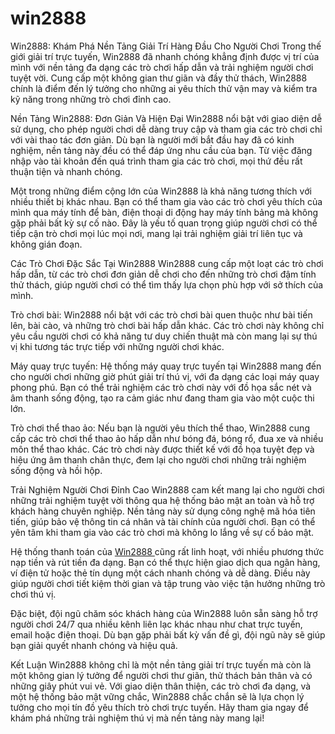 # win2888
Win2888: Khám Phá Nền Tảng Giải Trí Hàng Đầu Cho Người Chơi
Trong thế giới giải trí trực tuyến, Win2888 đã nhanh chóng khẳng định được vị trí của mình với nền tảng đa dạng các trò chơi hấp dẫn và trải nghiệm người chơi tuyệt vời. Cung cấp một không gian thư giãn và đầy thử thách, Win2888 chính là điểm đến lý tưởng cho những ai yêu thích thử vận may và kiểm tra kỹ năng trong những trò chơi đỉnh cao.

Nền Tảng Win2888: Đơn Giản Và Hiện Đại
Win2888 nổi bật với giao diện dễ sử dụng, cho phép người chơi dễ dàng truy cập và tham gia các trò chơi chỉ với vài thao tác đơn giản. Dù bạn là người mới bắt đầu hay đã có kinh nghiệm, nền tảng này đều có thể đáp ứng nhu cầu của bạn. Từ việc đăng nhập vào tài khoản đến quá trình tham gia các trò chơi, mọi thứ đều rất thuận tiện và nhanh chóng.

Một trong những điểm cộng lớn của Win2888 là khả năng tương thích với nhiều thiết bị khác nhau. Bạn có thể tham gia vào các trò chơi yêu thích của mình qua máy tính để bàn, điện thoại di động hay máy tính bảng mà không gặp phải bất kỳ sự cố nào. Đây là yếu tố quan trọng giúp người chơi có thể tiếp cận trò chơi mọi lúc mọi nơi, mang lại trải nghiệm giải trí liên tục và không gián đoạn.

Các Trò Chơi Đặc Sắc Tại Win2888
Win2888 cung cấp một loạt các trò chơi hấp dẫn, từ các trò chơi đơn giản dễ chơi cho đến những trò chơi đậm tính thử thách, giúp người chơi có thể tìm thấy lựa chọn phù hợp với sở thích của mình.

Trò chơi bài: Win2888 nổi bật với các trò chơi bài quen thuộc như bài tiến lên, bài cào, và những trò chơi bài hấp dẫn khác. Các trò chơi này không chỉ yêu cầu người chơi có khả năng tư duy chiến thuật mà còn mang lại sự thú vị khi tương tác trực tiếp với những người chơi khác.

Máy quay trực tuyến: Hệ thống máy quay trực tuyến tại Win2888 mang đến cho người chơi những giờ phút giải trí thú vị, với đa dạng các loại máy quay phong phú. Bạn có thể trải nghiệm các trò chơi này với đồ họa sắc nét và âm thanh sống động, tạo ra cảm giác như đang tham gia vào một cuộc thi lớn.

Trò chơi thể thao ảo: Nếu bạn là người yêu thích thể thao, Win2888 cung cấp các trò chơi thể thao ảo hấp dẫn như bóng đá, bóng rổ, đua xe và nhiều môn thể thao khác. Các trò chơi này được thiết kế với đồ họa tuyệt đẹp và hiệu ứng âm thanh chân thực, đem lại cho người chơi những trải nghiệm sống động và hồi hộp.

Trải Nghiệm Người Chơi Đỉnh Cao
Win2888 cam kết mang lại cho người chơi những trải nghiệm tuyệt vời thông qua hệ thống bảo mật an toàn và hỗ trợ khách hàng chuyên nghiệp. Nền tảng này sử dụng công nghệ mã hóa tiên tiến, giúp bảo vệ thông tin cá nhân và tài chính của người chơi. Bạn có thể yên tâm khi tham gia vào các trò chơi mà không lo lắng về sự cố bảo mật.

Hệ thống thanh toán của <a href="https://win2888.shop"> Win2888 </a> cũng rất linh hoạt, với nhiều phương thức nạp tiền và rút tiền đa dạng. Bạn có thể thực hiện giao dịch qua ngân hàng, ví điện tử hoặc thẻ tín dụng một cách nhanh chóng và dễ dàng. Điều này giúp người chơi tiết kiệm thời gian và tập trung vào việc tận hưởng những trò chơi thú vị.

Đặc biệt, đội ngũ chăm sóc khách hàng của Win2888 luôn sẵn sàng hỗ trợ người chơi 24/7 qua nhiều kênh liên lạc khác nhau như chat trực tuyến, email hoặc điện thoại. Dù bạn gặp phải bất kỳ vấn đề gì, đội ngũ này sẽ giúp bạn giải quyết nhanh chóng và hiệu quả.

Kết Luận
Win2888 không chỉ là một nền tảng giải trí trực tuyến mà còn là một không gian lý tưởng để người chơi thư giãn, thử thách bản thân và có những giây phút vui vẻ. Với giao diện thân thiện, các trò chơi đa dạng, và một hệ thống bảo mật vững chắc, Win2888 chắc chắn sẽ là lựa chọn lý tưởng cho mọi tín đồ yêu thích trò chơi trực tuyến. Hãy tham gia ngay để khám phá những trải nghiệm thú vị mà nền tảng này mang lại!
